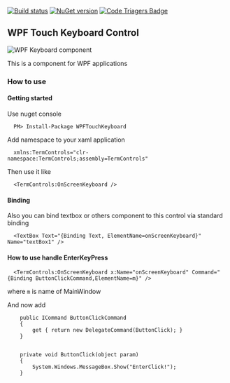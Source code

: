[![Build status](https://ci.appveyor.com/api/projects/status/py2u4lm82ud0m91q?svg=true)](https://ci.appveyor.com/project/snmslavk/wpf-on-screen-keyboard)
[![NuGet version](https://badge.fury.io/nu/WPFTouchKeyboard.svg)](https://badge.fury.io/nu/WPFTouchKeyboard)
[![Code Triagers Badge](https://www.codetriage.com/snmslavk/wpf-keyboard-control/badges/users.svg)](https://www.codetriage.com/snmslavk/wpf-keyboard-control)

## WPF Touch Keyboard Control
![WPF Keyboard component](https://visualstudiogallery.msdn.microsoft.com/d711a67c-ceb7-46ec-a0c7-0db4e2cdea53/image/file/208492/1/68747470733a2f2f692e6779617a6f2e636f6d2f37343435656166366139346231326236633261323636373764366631643863622e676966.gif)

This is a component for WPF applications

### How to use
#### Getting started
Use nuget console

      PM> Install-Package WPFTouchKeyboard

Add namespace to your xaml application

      xmlns:TermControls="clr-namespace:TermControls;assembly=TermControls"
 
 Then use it like
 
      <TermControls:OnScreenKeyboard />

#### Binding      
Also you can bind textbox or others component to this control via standard binding

      <TextBox Text="{Binding Text, ElementName=onScreenKeyboard}" Name="textBox1" />

#### How to use handle EnterKeyPress

      <TermControls:OnScreenKeyboard x:Name="onScreenKeyboard" Command="{Binding ButtonClickCommand,ElementName=m}" />
      
where `m` is name of MainWindow

And now add

        public ICommand ButtonClickCommand
        {
            get { return new DelegateCommand(ButtonClick); }
        }


        private void ButtonClick(object param)
        {
            System.Windows.MessageBox.Show("EnterClick!");
        }





